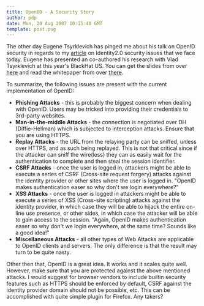 ```yaml
---
title: OpenID - A Security Story
author: pdp
date: Mon, 20 Aug 2007 10:15:48 GMT
template: post.pug
---
```


The other day Eugene Tsyrklevich has pinged me about his talk on OpenID security in regards to my [article](/blog/identity-20-security) on Identity2.0 security issues that we face today. Eugene has presented an co-authored his research with Vlad Tsyrklevich at this year's BlackHat US. You can get the slides from over [here](https://www.blackhat.com/presentations/bh-usa-07/Tsyrklevich/Presentation/bh-usa-07-tsyrklevich.pdf) and read the whitepaper from over [there](https://www.blackhat.com/presentations/bh-usa-07/Tsyrklevich/Whitepaper/bh-usa-07-tsyrklevich-WP.pdf).

To summarize, the following issues are present with the current implementation of OpenID:

* **Phishing Attacks** - this is probably the biggest concern when dealing with OpenID. Users may be tricked into providing their credentials to 3rd-party websites.
* **Man-in-the-middle Attacks** - the connection is negotiated over DH (Diffie-Hellman) which is subjected to interception attacks. Ensure that you are using HTTPS.
* **Replay Attacks** - the URL from the relaying party can be sniffed, unless over HTTPS, and as such being replayed. This is not that critical since if the attacker can sniff the wire(less) they can as easily wait for the authentication to complete and then steal the session identifier.
* **CSRF Attacks** - once the user is logged in, attackers might be able to execute a series of CSRF (Cross-site request forgery) attacks against the identity provider or other sites where the user is logged in. "OpenID makes authentication easer so why don't we login everywhere?"
* **XSS Attacks** - once the user is logged in attackers might be able to execute a series of XSS (Cross-site scripting) attacks against the identity provider, in which case they will be able to hijack the entire on-line use presence, or other sides, in which case the attacker will be able to gain access to the session. "Again, OpenID makes authentication easer so why don't we login everywhere, at the same time? Sounds like a good idea!"
* **Miscellaneous Attacks** - all other types of Web Attacks are applicable to OpenID clients and servers. The only difference is that the result may turn to be quite nasty.

Other then that, OpenID is a great idea. It works and it scales quite well. However, make sure that you are protected against the above mentioned attacks. I would suggest for browser vendors to include builtin security features such as HTTPS should be enforced by default, CSRF against the identity provider domain should not be possible, etc. This can be accomplished with quite simple plugin for Firefox. Any takers?
